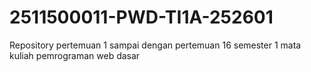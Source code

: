 # 2511500011-PWD-TI1A-252601
Repository pertemuan 1 sampai dengan pertemuan 16 semester 1 mata kuliah pemrograman web dasar
